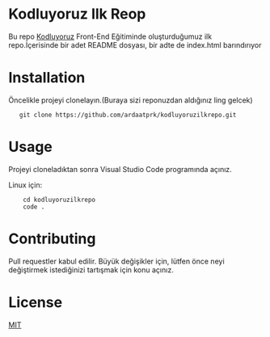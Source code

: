 # Kodluyoruz Ilk Reop

Bu repo [Kodluyoruz](https://www.kodluyoruz.org/) Front-End Eğitiminde oluşturduğumuz ilk repo.İçerisinde bir adet 
README dosyası, bir adte de index.html barındırıyor


# Installation

Öncelikle projeyi clonelayın.(Buraya sizi reponuzdan aldığınız ling gelcek)

       git clone https://github.com/ardaatprk/kodluyoruzilkrepo.git

# Usage

Projeyi cloneladıktan sonra Visual Studio Code programında açınız.

Linux için:


        cd kodluyoruzilkrepo
        code .

# Contributing

Pull requestler kabul edilir. Büyük değişikler için, lütfen önce neyi değiştirmek istediğinizi tartışmak için konu açınız.

# License

[MIT](https://choosealicense.com/licenses/mit/)